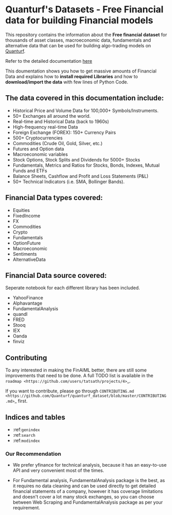 Quanturf's Datasets - Free Financial data for building Financial models
==========================================================================================

This repository contains the information about the **Free financial dataset** for thousands of asset classes, macroeconomic data, fundamentals and alternative data that can be used for building algo-trading models on [Quanturf](http://quanturf.com/).

Refer to the detailed documentation [here](https://quanturf-dataset-alpha.readthedocs.io/en/latest/)


This doumentation shows you how to get massive amounts of Financial Data and explains how to **install required Libraries** and how to **download/import the data** with few lines of Python Code.

The data covered in this documentation include:
-----------------------------------------------
- Historical Price and Volume Data for 100,000+ Symbols/Instruments.
- 50+ Exchanges all around the world.
- Real-time and Historical Data (back to 1960s)
- High-frequency real-time Data
- Foreign Exchange (FOREX): 150+ Currency Pairs
- 500+ Cryptocurrencies
- Commodities (Crude Oil, Gold, Silver, etc.)
- Futures and Option data
- Macroeconomic variables
- Stock Options, Stock Splits and Dividends for 5000+ Stocks
- Fundamentals, Metrics and Ratios for Stocks, Bonds, Indexes, Mutual Funds and ETFs
- Balance Sheets, Cashflow and Profit and Loss Statements (P&L)
- 50+ Technical Indicators (i.e. SMA, Bollinger Bands).

Financial Data types covered:
-------------------------------------------------

-   Equities
-   FixedIncome
-   FX
-   Commodities
-   Crypto
-   Fundamentals
-   OptionFuture
-   Macroeconomic
-   Sentiments
-   AlternativeData


Financial Data source covered:
-------------------------------------------------

Seperate notebook for each different library has been included. 

-   YahooFinance
-   Alphavantage
-   FundamentalAnalysis
-   quandl
-   FRED
-   Stooq
-   IEX
-   Oanda
-   finviz
 


Contributing
------------

To any interested in making the FinAIML better, there are still some improvements
that need to be done.
A full TODO list is available in the `roadmap <https://github.com/users/tatsath/projects/4>`_.

If you want to contribute, please go through `CONTRIBUTING.md <https://github.com/Quanturf/quanturf_dataset/blob/master/CONTRIBUTING.md>`_ first.

Indices and tables
-------------------

* :ref:`genindex`
* :ref:`search`
* :ref:`modindex`


### Our Recommendation

* We prefer yfinance for technical analysis, because it has an easy-to-use API and very convenient most of the times.

* For Fundamental analysis, FundamentalAnalysis package is the best, as it requires no data cleaning and can be used directly to get detailed financial statements of a company, however it has coverage limitations and doesn't cover a lot many stock exchanges, so you can choose between Web Scraping and FundamentalAnalysis package as per your requirement.
